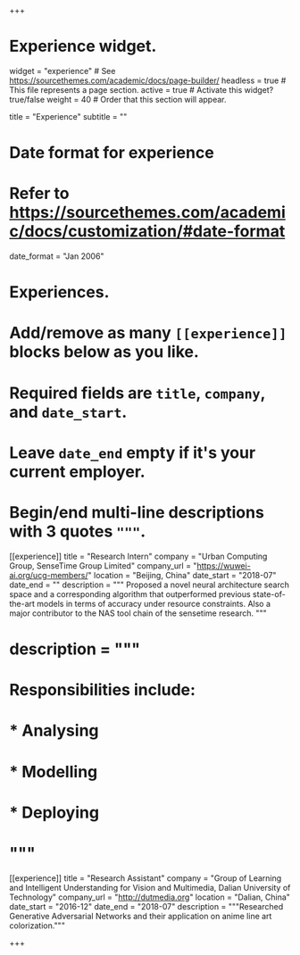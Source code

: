 +++
# Experience widget.
widget = "experience"  # See https://sourcethemes.com/academic/docs/page-builder/
headless = true  # This file represents a page section.
active = true  # Activate this widget? true/false
weight = 40  # Order that this section will appear.

title = "Experience"
subtitle = ""

# Date format for experience
#   Refer to https://sourcethemes.com/academic/docs/customization/#date-format
date_format = "Jan 2006"

# Experiences.
#   Add/remove as many `[[experience]]` blocks below as you like.
#   Required fields are `title`, `company`, and `date_start`.
#   Leave `date_end` empty if it's your current employer.
#   Begin/end multi-line descriptions with 3 quotes `"""`.
[[experience]]
  title = "Research Intern"
  company = "Urban Computing Group, SenseTime Group Limited"
  company_url = "https://wuwei-ai.org/ucg-members/"
  location = "Beijing, China"
  date_start = "2018-07"
  date_end = ""
  description = """
Proposed a novel neural architecture search space and a corresponding algorithm that outperformed previous state-of-
the-art models in terms of accuracy under resource constraints. Also a major contributor to the NAS tool chain of the
sensetime research.
  """
#  description = """
#  Responsibilities include:
#  
# * Analysing
#  * Modelling
#  * Deploying
#  """

[[experience]]
  title = "Research Assistant"
  company = "Group of Learning and Intelligent Understanding for Vision and Multimedia, Dalian University of Technology"
  company_url = "http://dutmedia.org"
  location = "Dalian, China"
  date_start = "2016-12"
  date_end = "2018-07"
  description = """Researched Generative Adversarial Networks and their application on anime line art colorization."""

+++
